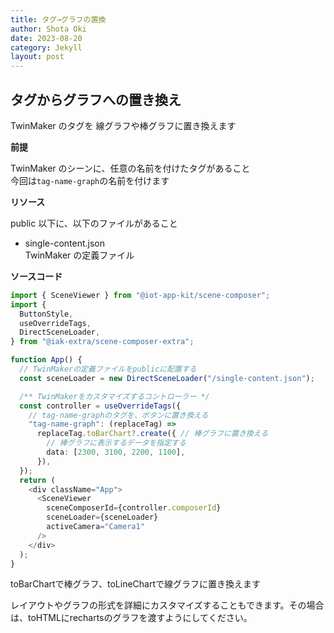 ```yaml
---
title: タグ→グラフの置換
author: Shota Oki
date: 2023-08-20
category: Jekyll
layout: post
---
```


## タグからグラフへの置き換え

TwinMaker のタグを 線グラフや棒グラフに置き換えます

**前提**

TwinMaker のシーンに、任意の名前を付けたタグがあること  
今回は`tag-name-graph`の名前を付けます

**リソース**

public 以下に、以下のファイルがあること

- single-content.json  
  TwinMaker の定義ファイル

**ソースコード**

```typescript
import { SceneViewer } from "@iot-app-kit/scene-composer";
import {
  ButtonStyle,
  useOverrideTags,
  DirectSceneLoader,
} from "@iak-extra/scene-composer-extra";

function App() {
  // TwinMakerの定義ファイルをpublicに配置する
  const sceneLoader = new DirectSceneLoader("/single-content.json");

  /** TwinMakerをカスタマイズするコントローラー */
  const controller = useOverrideTags({
    // tag-name-graphのタグを、ボタンに置き換える
    "tag-name-graph": (replaceTag) =>
      replaceTag.toBarChart?.create({ // 棒グラフに置き換える
        // 棒グラフに表示するデータを指定する
        data: [2300, 3100, 2200, 1100],
      }),
  });
  return (
    <div className="App">
      <SceneViewer
        sceneComposerId={controller.composerId}
        sceneLoader={sceneLoader}
        activeCamera="Camera1"
      />
    </div>
  );
}
```

toBarChartで棒グラフ、toLineChartで線グラフに置き換えます

レイアウトやグラフの形式を詳細にカスタマイズすることもできます。その場合は、toHTMLにrechartsのグラフを渡すようにしてください。
